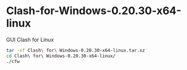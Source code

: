 # Clash-for-Windows-0.20.30-x64-linux
GUI Clash for Linux

```bash
tar -xf Clash\ for\ Windows-0.20.30-x64-linux.tar.xz
cd Clash\ for\ Windows-0.20.30-x64-linux/
./cfw
```